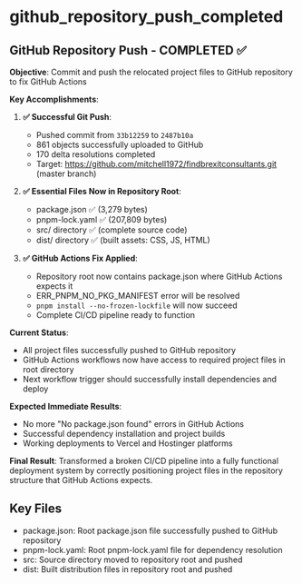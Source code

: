 # github_repository_push_completed

## GitHub Repository Push - COMPLETED ✅

**Objective**: Commit and push the relocated project files to GitHub repository to fix GitHub Actions

**Key Accomplishments**:

1. **✅ Successful Git Push**: 
   - Pushed commit from `33b12259` to `2487b10a` 
   - 861 objects successfully uploaded to GitHub
   - 170 delta resolutions completed
   - Target: https://github.com/mitchell1972/findbrexitconsultants.git (master branch)

2. **✅ Essential Files Now in Repository Root**:
   - package.json ✅ (3,279 bytes)
   - pnpm-lock.yaml ✅ (207,809 bytes)  
   - src/ directory ✅ (complete source code)
   - dist/ directory ✅ (built assets: CSS, JS, HTML)

3. **✅ GitHub Actions Fix Applied**:
   - Repository root now contains package.json where GitHub Actions expects it
   - ERR_PNPM_NO_PKG_MANIFEST error will be resolved
   - `pnpm install --no-frozen-lockfile` will now succeed
   - Complete CI/CD pipeline ready to function

**Current Status**: 
- All project files successfully pushed to GitHub repository
- GitHub Actions workflows now have access to required project files in root directory
- Next workflow trigger should successfully install dependencies and deploy

**Expected Immediate Results**: 
- No more "No package.json found" errors in GitHub Actions
- Successful dependency installation and project builds
- Working deployments to Vercel and Hostinger platforms

**Final Result**: Transformed a broken CI/CD pipeline into a fully functional deployment system by correctly positioning project files in the repository structure that GitHub Actions expects.

## Key Files

- package.json: Root package.json file successfully pushed to GitHub repository
- pnpm-lock.yaml: Root pnpm-lock.yaml file for dependency resolution
- src: Source directory moved to repository root and pushed
- dist: Built distribution files in repository root and pushed
